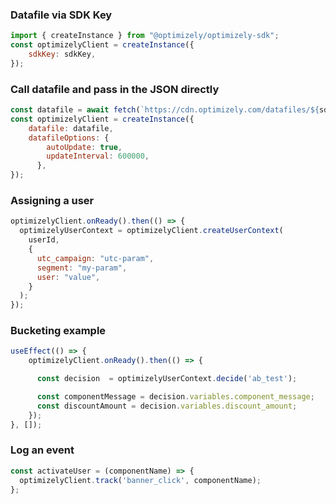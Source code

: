 ### Datafile via SDK Key

```javascript
import { createInstance } from "@optimizely/optimizely-sdk";
const optimizelyClient = createInstance({
    sdkKey: sdkKey,
});
```

### Call datafile and pass in the JSON directly

```javascript
const datafile = await fetch(`https://cdn.optimizely.com/datafiles/${sdkKey}.json`);
const optimizelyClient = createInstance({
    datafile: datafile,
    datafileOptions: {
        autoUpdate: true,
        updateInterval: 600000,
      },
});
```

### Assigning a user

```javascript
optimizelyClient.onReady().then(() => {
  optimizelyUserContext = optimizelyClient.createUserContext(
    userId,
    {
      utc_campaign: "utc-param",
      segment: "my-param",
      user: "value",
    }
  );
});
```

### Bucketing example

```javascript
useEffect(() => {
    optimizelyClient.onReady().then(() => {

      const decision  = optimizelyUserContext.decide('ab_test');

      const componentMessage = decision.variables.component_message;
      const discountAmount = decision.variables.discount_amount;
    });
}, []);
```

### Log an event

```javascript
const activateUser = (componentName) => {
  optimizelyClient.track('banner_click', componentName);
};
```
